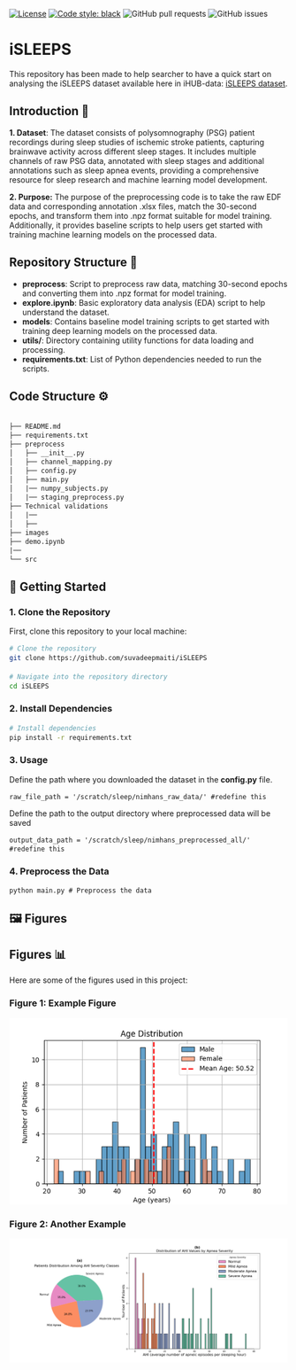 [![License](https://img.shields.io/badge/License-Apache_2.0-blue.svg)](https://opensource.org/licenses/Apache-2.0)
[![Code style: black](https://img.shields.io/badge/code%20style-black-000000.svg)](https://github.com/ambv/black)
![GitHub pull requests](https://img.shields.io/github/issues-pr/suvadeepmaiti/iSLEEPS)
![GitHub issues](https://img.shields.io/github/issues/suvadeepmaiti/iSLEEPS)

# iSLEEPS

This repository has been made to help searcher to have a quick start on analysing the iSLEEPS dataset available here in iHUB-data:
[iSLEEPS dataset](link).

## Introduction 📝
**1. Dataset**: The dataset consists of polysomnography (PSG) patient recordings during sleep studies of ischemic stroke patients, capturing brainwave activity across different sleep stages. It includes multiple channels of raw PSG data, annotated with sleep stages and additional annotations such as sleep apnea events, providing a comprehensive resource for sleep research and machine learning model development.

**2. Purpose:** The purpose of the preprocessing code is to take the raw EDF data and corresponding annotation .xlsx files, match the 30-second epochs, and transform them into .npz format suitable for model training. Additionally, it provides baseline scripts to help users get started with training machine learning models on the processed data.

## Repository Structure 📂

- **preprocess**: Script to preprocess raw data, matching 30-second epochs and converting them into .npz format for model training.
- **explore.ipynb**: Basic exploratory data analysis (EDA) script to help understand the dataset.
- **models**: Contains baseline model training scripts to get started with training deep learning models on the processed data.
- **utils/**: Directory containing utility functions for data loading and processing.
- **requirements.txt**: List of Python dependencies needed to run the scripts.

## Code Structure ⚙️

```

├── README.md
├── requirements.txt
├── preprocess
│   ├── __init__.py
│   ├── channel_mapping.py
│   ├── config.py
│   ├── main.py
│   |── numpy_subjects.py
│   |── staging_preprocess.py
├── Technical validations
│   |── 
│   ├── 
├── images
├── demo.ipynb
|── 
└── src

```

## 🚀 Getting Started

### 1. Clone the Repository
First, clone this repository to your local machine:

```bash
# Clone the repository
git clone https://github.com/suvadeepmaiti/iSLEEPS

# Navigate into the repository directory
cd iSLEEPS
```
### 2. Install Dependencies
```bash
# Install dependencies
pip install -r requirements.txt
```
### 3. Usage

Define the path where you downloaded the dataset in the **config.py** file.
```
raw_file_path = '/scratch/sleep/nimhans_raw_data/' #redefine this 
```
Define the path to the output directory where preprocessed data will be saved
```
output_data_path = '/scratch/sleep/nimhans_preprocessed_all/' #redefine this 
```

### 4. Preprocess the Data
```
python main.py # Preprocess the data
```
## 🖼️ Figures
## Figures 📊

Here are some of the figures used in this project:

### Figure 1: Example Figure
![Figure 1](./images/Ch5_Age_distribution.png)

### Figure 2: Another Example
![Figure 2](./images/Ch5_ahi_distribution_by_apnea_severity.png)




